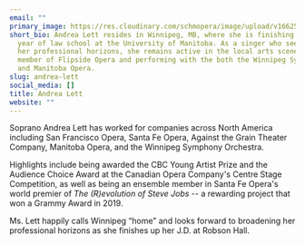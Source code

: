 ```yaml
---
email: ""
primary_image: https://res.cloudinary.com/schmopera/image/upload/v1662557255/media/2022/09/AndreaLett_h4kmdv.jpg
short_bio: Andrea Lett resides in Winnipeg, MB, where she is finishing up her final
  year of law school at the University of Manitoba. As a singer who seeks to broaden
  her professional horizons, she remains active in the local arts scene as a board
  member of Flipside Opera and performing with the both the Winnipeg Symphony Orchestra
  and Manitoba Opera.
slug: andrea-lett
social_media: []
title: Andrea Lett
website: ""
---
```

Soprano Andrea Lett has worked for companies across North America including San Francisco Opera, Santa Fe Opera, Against the Grain Theater Company, Manitoba Opera, and the Winnipeg Symphony Orchestra.

Highlights include being awarded the CBC Young Artist Prize and the Audience Choice Award at the Canadian Opera Company's Centre Stage Competition, as well as being an ensemble member in Santa Fe Opera's world premier of _The (R)evolution of Steve Jobs_ -- a rewarding project that won a Grammy Award in 2019.  

Ms. Lett happily calls Winnipeg “home” and looks forward to broadening her professional horizons as she finishes up her J.D. at Robson Hall.